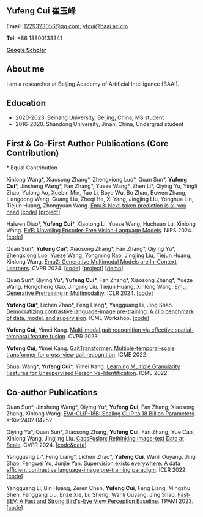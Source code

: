 ## Yufeng Cui 崔玉峰

**Email**: 1229323056@qq.com; yfcui@baai.ac.cm

**Tel**: +86 18800133341

**[Google Scholar](https://scholar.google.com/citations?user=5Ydha2EAAAAJ&hl=en)** 


## About me

I am a researcher at Beijing Academy of Artificial Intelligence (BAAI). 

## Education

+ 2020-2023. Beihang University, Beijing, China, MS student
+ 2016-2020. Shandong University, Jinan, China, Undergrad student


## First & Co-First Author Publications (Core Contribution)

\* Equal Contribution

Xinlong Wang\*, Xiaosong Zhang\*, Zhengxiong Luo\*, Quan Sun\*, **Yufeng Cui**\*, Jinsheng Wang\*, Fan Zhang\*, Yueze Wang\*, Zhen Li\*, Qiying Yu, Yingli Zhao, Yulong Ao, Xuebin Min, Tao Li, Boya Wu, Bo Zhao, Bowen Zhang, Liangdong Wang, Guang Liu, Zheqi He, Xi Yang, Jingjing Liu, Yonghua Lin, Tiejun Huang, Zhongyuan Wang. [Emu3: Next-token prediction is all you need](https://arxiv.org/pdf/2409.18869)
[[code](https://github.com/baaivision/Emu3)] [[project](https://emu.baai.ac.cn/about)] 

Haiwen Diao\*, **Yufeng Cui**\*, Xiaotong Li, Yueze Wang, Huchuan Lu, Xinlong Wang. [EVE: Unveiling Encoder-Free Vision-Language Models](https://arxiv.org/pdf/2406.11832). NIPS 2024. [[code](https://github.com/baaivision/EVE)]

Quan Sun\*, **Yufeng Cui**\*, Xiaosong Zhang\*, Fan Zhang\*, Qiying Yu\*, Zhengxiong Luo, Yueze Wang, Yongming Rao, Jingjing Liu, Tiejun Huang, Xinlong Wang. [Emu2: Generative Multimodal Models are In-Context Learners](https://arxiv.org/abs/2312.13286). CVPR 2024. 
[[code](https://github.com/baaivision/Emu)] [[project](https://baaivision.github.io/emu2/)] [[demo](https://huggingface.co/spaces/BAAI/Emu2)]  

Quan Sun\*, Qiying Yu\*, **Yufeng Cui**\*, Fan Zhang\*, Xiaosong Zhang\*, Yueze Wang, Hongcheng Gao, Jingjing Liu, Tiejun Huang, Xinlong Wang. [Emu: Generative Pretraining in Multimodality](https://arxiv.org/abs/2307.05222). ICLR 2024. 
[[code](https://github.com/baaivision/Emu)]  

**Yufeng Cui**\*, Lichen Zhao\*, Feng Liang\*, Yangguang Li, Jing Shao. [Democratizing contrastive language-image pre-training: A clip benchmark of data, model, and supervision](https://arxiv.org/pdf/2203.05796). ICML Workshop. [[code](https://github.com/Sense-GVT/DeCLIP)]

**Yufeng Cui**, Yimei Kang. [Multi-modal gait recognition via effective spatial-temporal feature fusion]([https://ieeexplore.ieee.org/abstract/document/9859928/](https://openaccess.thecvf.com/content/CVPR2023/papers/Cui_Multi-Modal_Gait_Recognition_via_Effective_Spatial-Temporal_Feature_Fusion_CVPR_2023_paper.pdf)). CVPR 2023.

**Yufeng Cui**, Yimei Kang. [GaitTransformer: Multiple-temporal-scale transformer for cross-view gait recognition](https://ieeexplore.ieee.org/abstract/document/9859928/). ICME 2022.

Shuai Wang\*, **Yufeng Cui**\*, Yimei Kang. [Learning Multiple Granularity Features for Unsupervised Person Re-Identification]([https://ieeexplore.ieee.org/abstract/document/9859928/](https://ieeexplore.ieee.org/abstract/document/9859983)). ICME 2022.


## Co-author Publications

Quan Sun\*, Jinsheng Wang\*, Qiying Yu\*, **Yufeng Cui**, Fan Zhang, Xiaosong Zhang, Xinlong Wang. [EVA-CLIP-18B: Scaling CLIP to 18 Billion Parameters](https://arxiv.org/pdf/2402.04252). arXiv:2402.04252.

Qiying Yu\*, Quan Sun\*, Xiaosong Zhang, **Yufeng Cui**, Fan Zhang, Yue Cao, Xinlong Wang, Jingjing Liu. [CapsFusion: Rethinking Image-text Data at Scale](https://arxiv.org/abs/2310.20550). CVPR 2024. [[code&data](https://github.com/baaivision/CapsFusion)]  

Yangguang Li\*, Feng Liang\*, Lichen Zhao\*, **Yufeng Cui**, Wanli Ouyang, Jing Shao, Fengwei Yu, Junjie Yan. [Supervision exists everywhere: A data efficient contrastive language-image pre-training paradigm](https://arxiv.org/pdf/2110.05208). ICLR 2022. [[code](https://github.com/Sense-GVT/DeCLIP)]

Yangguang Li, Bin Huang, Zeren Chen, **Yufeng Cui**, Feng Liang, Mingzhu Shen, Fenggang Liu, Enze Xie, Lu Sheng, Wanli Ouyang, Jing Shao. [Fast-BEV: A Fast and Strong Bird's-Eye View Perception Baseline](https://arxiv.org/pdf/2301.12511). TPAMI 2023. [[code](https://github.com/Sense-GVT/Fast-BEV)]


